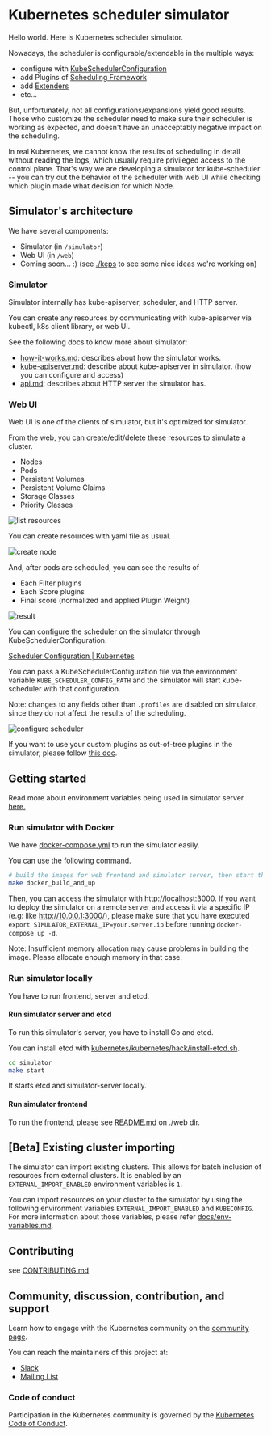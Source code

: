 # Kubernetes scheduler simulator

Hello world. Here is Kubernetes scheduler simulator.

Nowadays, the scheduler is configurable/extendable in the multiple ways:
- configure with [KubeSchedulerConfiguration](https://kubernetes.io/docs/reference/scheduling/config/)
- add Plugins of [Scheduling Framework](https://kubernetes.io/docs/concepts/scheduling-eviction/scheduling-framework/)
- add [Extenders](https://github.com/kubernetes/enhancements/tree/5320deb4834c05ad9fb491dcd361f952727ece3e/keps/sig-scheduling/1819-scheduler-extender)
- etc...

But, unfortunately, not all configurations/expansions yield good results.
Those who customize the scheduler need to make sure their scheduler is working as expected, and doesn't have an unacceptably negative impact on the scheduling. 

In real Kubernetes, we cannot know the results of scheduling in detail without reading the logs, which usually require privileged access to the control plane.
That's way we are developing a simulator for kube-scheduler -- you can try out the behavior of the scheduler with web UI while checking which plugin made what decision for which Node.

## Simulator's architecture

We have several components:
- Simulator (in `/simulator`)
- Web UI (in `/web`)
- Coming soon... :)  (see [./keps](./keps) to see some nice ideas we're working on)

### Simulator

Simulator internally has kube-apiserver, scheduler, and HTTP server.

You can create any resources by communicating with kube-apiserver via kubectl, k8s client library, or web UI.

See the following docs to know more about simulator:
- [how-it-works.md](simulator/docs/how-it-works.md): describes about how the simulator works.
- [kube-apiserver.md](simulator/docs/kube-apiserver.md): describe about kube-apiserver in simulator. (how you can configure and access) 
- [api.md](simulator/docs/api.md): describes about HTTP server the simulator has.

### Web UI

Web UI is one of the clients of simulator, but it's optimized for simulator.

From the web, you can create/edit/delete these resources to simulate a cluster.

- Nodes
- Pods
- Persistent Volumes
- Persistent Volume Claims
- Storage Classes
- Priority Classes

![list resources](simulator/docs/images/resources.png)

You can create resources with yaml file as usual.

![create node](simulator/docs/images/create-node.png)

And, after pods are scheduled, you can see the results of

- Each Filter plugins
- Each Score plugins
- Final score (normalized and applied Plugin Weight)

![result](simulator/docs/images/result.jpg)

You can configure the scheduler on the simulator through KubeSchedulerConfiguration.

[Scheduler Configuration | Kubernetes](https://kubernetes.io/docs/reference/scheduling/config/)

You can pass a KubeSchedulerConfiguration file via the environment variable `KUBE_SCHEDULER_CONFIG_PATH` and the simulator will start kube-scheduler with that configuration.

Note: changes to any fields other than `.profiles` are disabled on simulator, since they do not affect the results of the scheduling.

![configure scheduler](simulator/docs/images/schedulerconfiguration.png)

If you want to use your custom plugins as out-of-tree plugins in the simulator, please follow [this doc](simulator/docs/how-to-use-custom-plugins/README.md).

## Getting started

Read more about environment variables being used in simulator server
[here.](./simulator/docs/env-variables.md)
### Run simulator with Docker

We have [docker-compose.yml](docker-compose.yml) to run the simulator easily.

You can use the following command.

```bash
# build the images for web frontend and simulator server, then start the containers.
make docker_build_and_up
```

Then, you can access the simulator with http://localhost:3000. If you want to deploy the simulator on a remote server and access it via a specific IP (e.g: like http://10.0.0.1:3000/), please make sure that you have executed `export SIMULATOR_EXTERNAL_IP=your.server.ip` before running `docker-compose up -d`.

Note: Insufficient memory allocation may cause problems in building the image.
Please allocate enough memory in that case.

### Run simulator locally

You have to run frontend, server and etcd.

#### Run simulator server and etcd

To run this simulator's server, you have to install Go and etcd.

You can install etcd with [kubernetes/kubernetes/hack/install-etcd.sh](https://github.com/kubernetes/kubernetes/blob/master/hack/install-etcd.sh).

```bash
cd simulator
make start
```

It starts etcd and simulator-server locally.

#### Run simulator frontend

To run the frontend, please see [README.md](web/README.md) on ./web dir.

## [Beta] Existing cluster importing

The simulator can import existing clusters.
This allows for batch inclusion of resources from external clusters.
It is enabled by an `EXTERNAL_IMPORT_ENABLED` environment variables is `1`.

You can import resources on your cluster to the simulator by using the following environment variables `EXTERNAL_IMPORT_ENABLED` and `KUBECONFIG`.
For more information about those variables, please refer [docs/env-variables.md](docs/env-variables.md).

## Contributing

see [CONTRIBUTING.md](CONTRIBUTING.md)

## Community, discussion, contribution, and support

Learn how to engage with the Kubernetes community on the [community page](http://kubernetes.io/community/).

You can reach the maintainers of this project at:

- [Slack](http://slack.k8s.io/)
- [Mailing List](https://groups.google.com/forum/#!forum/kubernetes-dev)

### Code of conduct

Participation in the Kubernetes community is governed by the [Kubernetes Code of Conduct](code-of-conduct.md).

[owners]: https://git.k8s.io/community/contributors/guide/owners.md
[creative commons 4.0]: https://git.k8s.io/website/LICENSE
